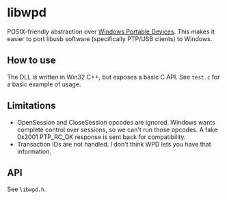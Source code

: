 # libwpd
POSIX-friendly abstraction over [Windows Portable Devices](https://learn.microsoft.com/en-us/windows/win32/windows-portable-devices). This makes it easier to port libusb software (specifically PTP/USB clients) to Windows.

## How to use
The DLL is written in Win32 C++, but exposes a basic C API. See `test.c` for a basic example of usage.

## Limitations
- OpenSession and CloseSession opcodes are ignored. Windows wants complete control over sessions, so we can't run those opcodes. A fake 0x2001 PTP_RC_OK response is sent back for compatibility.
- Transaction IDs are not handled. I don't think WPD lets you have that information.

## API
See `libwpd.h`.
